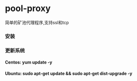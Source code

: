 # pool-proxy
简单的矿池代理程序,支持ssl和tcp
### 安装
### 更新系统
#### Centos: yum update -y
#### Ubuntu: sudo apt-get update && sudo apt-get dist-upgrade -y
